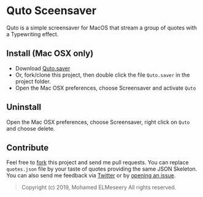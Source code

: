 Quto Sceensaver
====================

Quto is a simple screensaver for MacOS that stream a group of quotes with a Typewriting effect. 


## Install (Mac OSX only)

* Download [Quto.saver](https://github.com/Meseery2/Quto/releases/download/v0.0.1/Quto.saver.zip)
* Or, fork/clone this project, then double click the file `Quto.saver` in the project folder.
* Open the Mac OSX preferences, choose Screensaver and activate `Quto`

## Uninstall

Open the Mac OSX preferences, choose Screensaver, right click on `Quto` and choose delete.

## Contribute
Feel free to [fork](https://github.com/Meseery2/Quto/fork) this project and send me pull requests. You can replace `quotes.json` file by your taste of quotes providing the same JSON Skeleton.
You can also send me feedback via [Twitter](https://twitter.com/_Meseery) or by [opening an issue](https://github.com/Meseery2/Quto/issues).


<blockquote>
Copyright (c) 2019, Mohamed ELMeseery
All rights reserved.
</blockquote>
